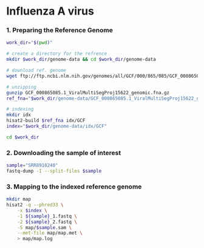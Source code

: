 # Influenza A virus

### 1. Preparing the Reference Genome
```bash
work_dir="$(pwd)"

# create a directory for the refrence
mkdir $work_dir/genome-data && cd $work_dir/genome-data

# download ref. genome
wget ftp://ftp.ncbi.nlm.nih.gov/genomes/all/GCF/000/865/085/GCF_000865085.1_ViralMultiSegProj15622/GCF_000865085.1_ViralMultiSegProj15622_genomic.fna.gz

# unzipping
gunzip GCF_000865085.1_ViralMultiSegProj15622_genomic.fna.gz 
ref_fna="$work_dir/genome-data/GCF_000865085.1_ViralMultiSegProj15622_genomic.fna"

# indexing
mkdir idx
hisat2-build $ref_fna idx/GCF
index="$work_dir/genome-data/idx/GCF"

cd $work_dir
```

### 2. Downloading the sample of interest
```bash
sample="SRR8910240"
fastq-dump -I --split-files $sample
```

### 3. Mapping to the indexed reference genome
```bash
mkdir map
hisat2 -q --phred33 \
	-x $index \
	-1 ${sample}_1.fastq \
	-2 ${sample}_2.fastq \
	-S map/$sample.sam \
	--met-file map/map.met \
	> map/map.log
```
